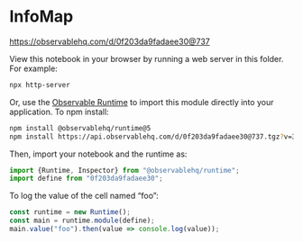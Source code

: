 # InfoMap

https://observablehq.com/d/0f203da9fadaee30@737

View this notebook in your browser by running a web server in this folder. For
example:

~~~sh
npx http-server
~~~

Or, use the [Observable Runtime](https://github.com/observablehq/runtime) to
import this module directly into your application. To npm install:

~~~sh
npm install @observablehq/runtime@5
npm install https://api.observablehq.com/d/0f203da9fadaee30@737.tgz?v=3
~~~

Then, import your notebook and the runtime as:

~~~js
import {Runtime, Inspector} from "@observablehq/runtime";
import define from "0f203da9fadaee30";
~~~

To log the value of the cell named “foo”:

~~~js
const runtime = new Runtime();
const main = runtime.module(define);
main.value("foo").then(value => console.log(value));
~~~
